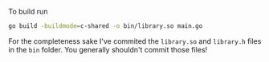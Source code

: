 To build run

```bash
go build -buildmode=c-shared -o bin/library.so main.go
```

For the completeness sake I've commited the `library.so` and `library.h` files in the `bin` folder.
You generally shouldn't commit those files!
